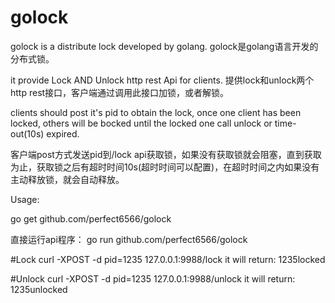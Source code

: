 # golock
golock is a distribute lock developed by golang.
golock是golang语言开发的分布式锁。

it provide Lock AND Unlock http rest Api for clients. 
提供lock和unlock两个http rest接口，客户端通过调用此接口加锁，或者解锁。

clients should post it's pid to obtain the lock, once one client has been locked, others will be bocked until the locked one call unlock or time-out(10s) expired.

客户端post方式发送pid到/lock api获取锁，如果没有获取锁就会阻塞，直到获取为止，获取锁之后有超时时间10s(超时时间可以配置)，在超时时间之内如果没有主动释放锁，就会自动释放。

Usage:	

go get github.com/perfect6566/golock 

直接运行api程序： go run github.com/perfect6566/golock

#Lock
curl -XPOST  -d pid=1235 127.0.0.1:9988/lock
it will return: 1235locked

#Unlock
curl -XPOST  -d pid=1235 127.0.0.1:9988/unlock 
it will return:  1235unlocked
